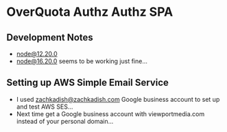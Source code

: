 # OverQuota Authz Authz SPA

## Development Notes

- node@12.20.0
- node@16.20.0 seems to be working just fine...

## Setting up AWS Simple Email Service

- I used zachkadish@zachkadish.com Google business account to set up and test AWS SES...
- Next time get a Google business account with viewportmedia.com instead of your personal domain...

  